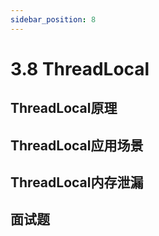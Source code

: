 ```yaml
---
sidebar_position: 8
---
```


# 3.8 ThreadLocal

## ThreadLocal原理

## ThreadLocal应用场景

## ThreadLocal内存泄漏

## 面试题 